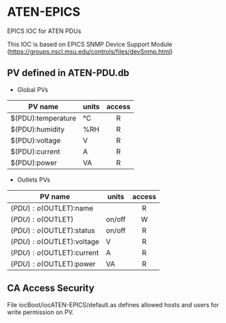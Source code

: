 # ATEN-EPICS
EPICS IOC for ATEN PDUs

This IOC is based on EPICS SNMP Device Support Module (https://groups.nscl.msu.edu/controls/files/devSnmp.html)


PV defined in ATEN-PDU.db
-------------------------

- Global PVs

| PV name                  | units | access |
| ------------------------ | ----- |:------:|
| $(PDU):temperature       | °C    | R |
| $(PDU):humidity          | %RH   | R |
| $(PDU):voltage           | V     | R |
| $(PDU):current           | A     | R |
| $(PDU):power             | VA    | R |

- Outlets PVs

| PV name                  | units   | access |
| -------------------------| ------- |:------:|
| $(PDU):o$(OUTLET):name   |         | R |
| $(PDU):o$(OUTLET)        | on/off  | W |
| $(PDU):o$(OUTLET):status | on/off  | R |
| $(PDU):o$(OUTLET):voltage| V       | R |
| $(PDU):o$(OUTLET):current| A       | R |
| $(PDU):o$(OUTLET):power  | VA      | R |


CA Access Security
------------------
   
File iocBoot/iocATEN-EPICS/default.as defines allowed hosts and users for write permission on PV.
